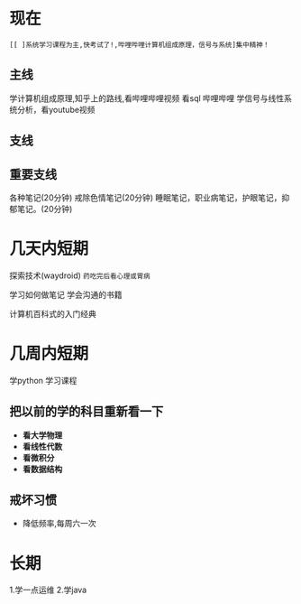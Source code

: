 # 现在 
`[[ ]系统学习课程为主,快考试了!,哔哩哔哩计算机组成原理，信号与系统]集中精神！`

## 主线
学计算机组成原理,知乎上的路线,看哔哩哔哩视频
看sql 哔哩哔哩
学信号与线性系统分析，看youtube视频

## 支线

## 重要支线
各种笔记(20分钟)
戒除色情笔记(20分钟)
睡眠笔记，职业病笔记，护眼笔记，抑郁笔记。(20分钟)




# 几天内短期
探索技术(waydroid)
`药吃完后看心理或胃病`

学习如何做笔记
学会沟通的书籍

计算机百科式的入门经典


# 几周内短期 
学python
学习课程

## 把以前的学的科目重新看一下
- **看大学物理**
- **看线性代数**
- **看微积分**
- **看数据结构**

## 戒坏习惯
- 降低频率,每周六一次

# 长期
1.学一点运维
2.学java


